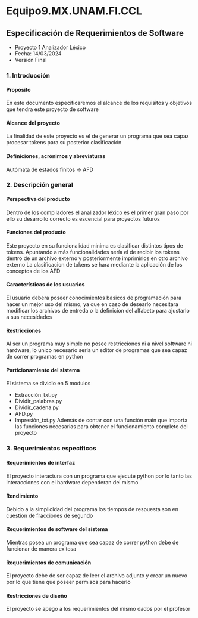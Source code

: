# Equipo9.MX.UNAM.FI.CCL
## Especificación de Requerimientos de Software
- Proyecto 1 Analizador Léxico
- Fecha: 14/03/2024
- Versión Final
### 1. Introducción
#### Propósito
En este documento especificaremos el alcance de los requisitos y objetivos que tendra este proyecto de software
#### Alcance del proyecto
La finalidad de este proyecto es el de generar un programa que sea capaz procesar tokens para su posterior clasificación
#### Definiciones, acrónimos y abreviaturas
Autómata de estados finitos -> AFD
### 2. Descripción general
#### Perspectiva del producto
Dentro de los compiladores el analizador léxico es el primer gran paso por ello su desarrollo correcto es escencial para proyectos futuros
#### Funciones del producto
Este proyecto en su funcionalidad minima es clasificar distintos tipos de tokens. Apuntando a más funcionalidades sería el de recibir los tokens dentro de un archivo externo y posteriormente imprimirlos en otro archivo externo
La clasificacion de tokens se hara mediante la aplicación de los conceptos de los AFD
#### Características de los usuarios
El usuario debera poseer conocimientos basicos de programación para hacer un mejor uso del mismo, ya que en caso de desearlo necesitara modificar los archivos de entreda o la definicion del alfabeto para ajustarlo a sus necesidades
#### Restricciones
Al ser un programa muy simple no posee restricciones ni a nivel software ni hardware, lo unico necesario sería un editor de programas que sea capaz de correr programas en python
#### Particionamiento del sistema
El sistema se dividio en 5 modulos
- Extracción_txt.py
- Dividir_palabras.py
- Dividir_cadena.py
- AFD.py
- Impresión_txt.py
Además de contar con una función main que importa las funciones necesarias para obtener el funcionamiento completo del proyecto
### 3. Requerimientos específicos
#### Requerimientos de interfaz
El proyecto interactura con un programa que ejecute python por lo tanto las interacciones con el hardware dependeran del mismo
#### Rendimiento
Debido a la simplicidad del programa los tiempos de respuesta son en cuestion de fracciones de segundo
#### Requerimientos de software del sistema
Mientras posea un programa que sea capaz de correr python debe de funcionar de manera exitosa
#### Requerimientos de comunicación
El proyecto debe de ser capaz de leer el archivo adjunto y crear un nuevo por lo que tiene que poseer permisos para hacerlo
#### Restricciones de diseño
El proyecto se apego a los requerimientos del mismo dados por el profesor
